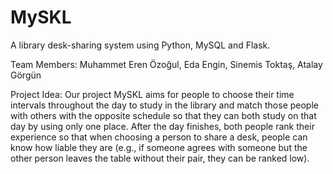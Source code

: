 # MySKL
A library desk-sharing system using Python, MySQL and Flask.

Team Members:
Muhammet Eren Özoğul, Eda Engin, Sinemis Toktaş, Atalay Görgün

Project Idea:
Our project MySKL aims for people to choose their time intervals throughout the day to study in the library and match those people with others with the opposite schedule so that they can both study on that day by using only one place. After the day finishes, both people rank their experience so that when choosing a person to share a desk, people can know how liable they are (e.g., if someone agrees with someone but the other person leaves the table without their pair, they can be ranked low).
